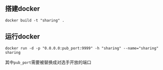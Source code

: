 ## 搭建docker

`docker build -t "sharing" .`


## 运行docker

`docker run -d -p "0.0.0.0:pub_port:9999" -h "sharing" --name="sharing" sharing`


其中`pub_port`需要被替换成对选手开放的端口
